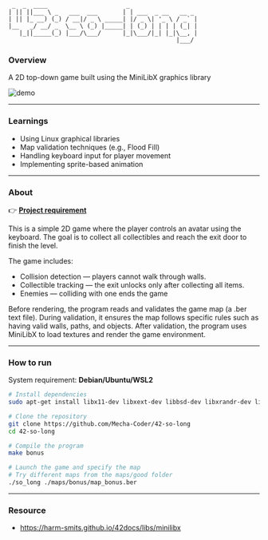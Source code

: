 ```text
 _  _  ____                      _                   
| || ||___ \ _   ___  ___       | | ___  _ __   __ _ 
| || |_ __) (_) / __|/ _ \ _____| |/ _ \| '_ \ / _` |
|__   _/ __/ _  \__ \ (_) |_____| | (_) | | | | (_| |
   |_||_____(_) |___/\___/      |_|\___/|_| |_|\__, |
                                               |___/    
```

### **Overview**

A 2D top-down game built using the MiniLibX graphics library

![demo](https://github.com/Mecha-Coder/42-so-long/blob/main/demo/demo.gif)

---

### **Learnings**
- Using Linux graphical libraries
- Map validation techniques (e.g., Flood Fill)
- Handling keyboard input for player movement
- Implementing sprite-based animation

---

### **About**

👉 [**Project requirement**](https://github.com/Mecha-Coder/42-so-long/blob/main/demo/en.subject.pdf)

This is a simple 2D game where the player controls an avatar using the keyboard. The goal is to collect all collectibles and reach the exit door to finish the level.

The game includes:
- Collision detection — players cannot walk through walls.
- Collectible tracking — the exit unlocks only after collecting all items.
- Enemies — colliding with one ends the game

Before rendering, the program reads and validates the game map (a .ber text file). During validation, it ensures the map follows specific rules such as having valid walls, paths, and objects. After validation, the program uses MiniLibX to load textures and render the game environment.

---

### **How to run**

System requirement: **Debian/Ubuntu/WSL2**


```bash
# Install dependencies
sudo apt-get install libx11-dev libxext-dev libbsd-dev libxrandr-dev libxfixes-dev

# Clone the repository
git clone https://github.com/Mecha-Coder/42-so-long
cd 42-so-long

# Compile the program
make bonus

# Launch the game and specify the map
# Try different maps from the maps/good folder
./so_long ./maps/bonus/map_bonus.ber
```

---

### **Resource**
- https://harm-smits.github.io/42docs/libs/minilibx
